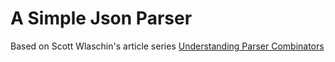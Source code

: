 # A Simple Json Parser

Based on Scott Wlaschin's article series [Understanding Parser Combinators](https://fsharpforfunandprofit.com/posts/understanding-parser-combinators//)
